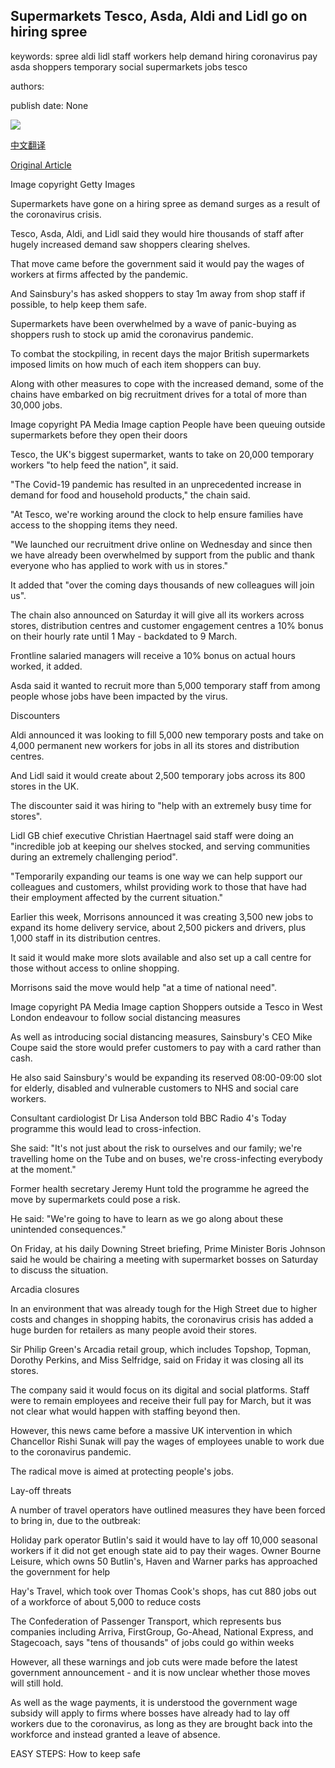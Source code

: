 ## Supermarkets Tesco, Asda, Aldi and Lidl go on hiring spree

keywords: spree aldi lidl staff workers help demand hiring coronavirus pay asda shoppers temporary social supermarkets jobs tesco

authors: 

publish date: None

![](https://ichef.bbci.co.uk/news/1024/branded_news/164FB/production/_111378319_tesco.jpg)

[中文翻译](Supermarkets%20Tesco%2C%20Asda%2C%20Aldi%20and%20Lidl%20go%20on%20hiring%20spree_zh.md)

[Original Article](https://www.bbc.com/news/business-51976075)

Image copyright Getty Images

Supermarkets have gone on a hiring spree as demand surges as a result of the coronavirus crisis.

Tesco, Asda, Aldi, and Lidl said they would hire thousands of staff after hugely increased demand saw shoppers clearing shelves.

That move came before the government said it would pay the wages of workers at firms affected by the pandemic.

And Sainsbury's has asked shoppers to stay 1m away from shop staff if possible, to help keep them safe.

Supermarkets have been overwhelmed by a wave of panic-buying as shoppers rush to stock up amid the coronavirus pandemic.

To combat the stockpiling, in recent days the major British supermarkets imposed limits on how much of each item shoppers can buy.

Along with other measures to cope with the increased demand, some of the chains have embarked on big recruitment drives for a total of more than 30,000 jobs.

Image copyright PA Media Image caption People have been queuing outside supermarkets before they open their doors

Tesco, the UK's biggest supermarket, wants to take on 20,000 temporary workers "to help feed the nation", it said.

"The Covid-19 pandemic has resulted in an unprecedented increase in demand for food and household products," the chain said.

"At Tesco, we're working around the clock to help ensure families have access to the shopping items they need.

"We launched our recruitment drive online on Wednesday and since then we have already been overwhelmed by support from the public and thank everyone who has applied to work with us in stores."

It added that "over the coming days thousands of new colleagues will join us".

The chain also announced on Saturday it will give all its workers across stores, distribution centres and customer engagement centres a 10% bonus on their hourly rate until 1 May - backdated to 9 March.

Frontline salaried managers will receive a 10% bonus on actual hours worked, it added.

Asda said it wanted to recruit more than 5,000 temporary staff from among people whose jobs have been impacted by the virus.

Discounters

Aldi announced it was looking to fill 5,000 new temporary posts and take on 4,000 permanent new workers for jobs in all its stores and distribution centres.

And Lidl said it would create about 2,500 temporary jobs across its 800 stores in the UK.

The discounter said it was hiring to "help with an extremely busy time for stores".

Lidl GB chief executive Christian Haertnagel said staff were doing an "incredible job at keeping our shelves stocked, and serving communities during an extremely challenging period".

"Temporarily expanding our teams is one way we can help support our colleagues and customers, whilst providing work to those that have had their employment affected by the current situation."

Earlier this week, Morrisons announced it was creating 3,500 new jobs to expand its home delivery service, about 2,500 pickers and drivers, plus 1,000 staff in its distribution centres.

It said it would make more slots available and also set up a call centre for those without access to online shopping.

Morrisons said the move would help "at a time of national need".

Image copyright PA Media Image caption Shoppers outside a Tesco in West London endeavour to follow social distancing measures

As well as introducing social distancing measures, Sainsbury's CEO Mike Coupe said the store would prefer customers to pay with a card rather than cash.

He also said Sainsbury's would be expanding its reserved 08:00-09:00 slot for elderly, disabled and vulnerable customers to NHS and social care workers.

Consultant cardiologist Dr Lisa Anderson told BBC Radio 4's Today programme this would lead to cross-infection.

She said: "It's not just about the risk to ourselves and our family; we're travelling home on the Tube and on buses, we're cross-infecting everybody at the moment."

Former health secretary Jeremy Hunt told the programme he agreed the move by supermarkets could pose a risk.

He said: "We're going to have to learn as we go along about these unintended consequences."

On Friday, at his daily Downing Street briefing, Prime Minister Boris Johnson said he would be chairing a meeting with supermarket bosses on Saturday to discuss the situation.

Arcadia closures

In an environment that was already tough for the High Street due to higher costs and changes in shopping habits, the coronavirus crisis has added a huge burden for retailers as many people avoid their stores.

Sir Philip Green's Arcadia retail group, which includes Topshop, Topman, Dorothy Perkins, and Miss Selfridge, said on Friday it was closing all its stores.

The company said it would focus on its digital and social platforms. Staff were to remain employees and receive their full pay for March, but it was not clear what would happen with staffing beyond then.

However, this news came before a massive UK intervention in which Chancellor Rishi Sunak will pay the wages of employees unable to work due to the coronavirus pandemic.

The radical move is aimed at protecting people's jobs.

Lay-off threats

A number of travel operators have outlined measures they have been forced to bring in, due to the outbreak:

Holiday park operator Butlin's said it would have to lay off 10,000 seasonal workers if it did not get enough state aid to pay their wages. Owner Bourne Leisure, which owns 50 Butlin's, Haven and Warner parks has approached the government for help

Hay's Travel, which took over Thomas Cook's shops, has cut 880 jobs out of a workforce of about 5,000 to reduce costs

The Confederation of Passenger Transport, which represents bus companies including Arriva, FirstGroup, Go-Ahead, National Express, and Stagecoach, says "tens of thousands" of jobs could go within weeks

However, all these warnings and job cuts were made before the latest government announcement - and it is now unclear whether those moves will still hold.

As well as the wage payments, it is understood the government wage subsidy will apply to firms where bosses have already had to lay off workers due to the coronavirus, as long as they are brought back into the workforce and instead granted a leave of absence.

EASY STEPS: How to keep safe